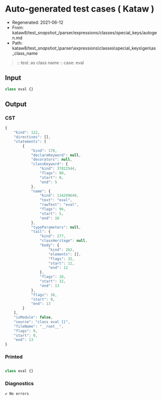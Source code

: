 # Auto-generated test cases ( Kataw )
- Regenerated: 2021-06-12
- From: kataw8/test\__snapshot__/parser/expressions/classes/special_keys/autogen.md
- Path: kataw8/test\__snapshot__\parser\expressions\classes\special_keys\gen\as_class_name
> :: test: as class name
> :: case: eval
## Input

`````js
class eval {}
`````
## Output

### CST

```javascript
{
    "kind": 122,
    "directives": [],
    "statements": [
        {
            "kind": 178,
            "declareKeyword": null,
            "decorators": null,
            "classKeyword": {
                "kind": 37822544,
                "flags": 80,
                "start": 0,
                "end": 5
            },
            "name": {
                "kind": 134299649,
                "text": "eval",
                "rawText": "eval",
                "flags": 96,
                "start": 5,
                "end": 10
            },
            "typeParameters": null,
            "tail": {
                "kind": 277,
                "classHeritage": null,
                "body": {
                    "kind": 262,
                    "elements": [],
                    "flags": 32,
                    "start": 12,
                    "end": 12
                },
                "flags": 10,
                "start": 32,
                "end": 13
            },
            "flags": 16,
            "start": 0,
            "end": 13
        }
    ],
    "isModule": false,
    "source": "class eval {}",
    "fileName": "__root__",
    "flags": 0,
    "start": 0,
    "end": 13
}
```

### Printed

```javascript

class eval {}
```

### Diagnostics

```javascript
✔ No errors
```

